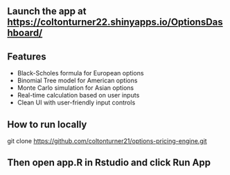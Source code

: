 ## Launch the app at https://coltonturner22.shinyapps.io/OptionsDashboard/

## Features
- Black-Scholes formula for European options  
- Binomial Tree model for American options
- Monte Carlo simulation for Asian options
- Real-time calculation based on user inputs  
- Clean UI with user-friendly input controls

## How to run locally
git clone https://github.com/coltonturner21/options-pricing-engine.git
## Then open app.R in Rstudio and click Run App
